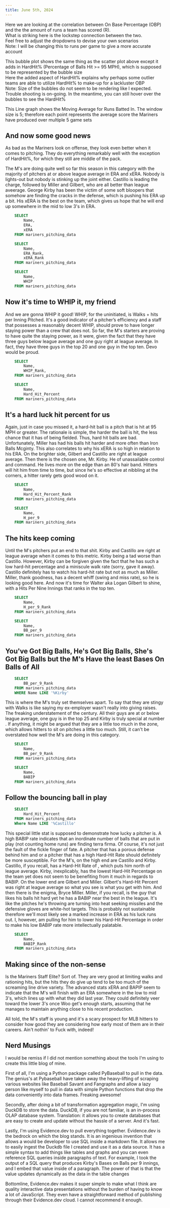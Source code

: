 ```yaml
---
title: June 5th, 2024
---
```




<Dropdown
    data={team_batting_columns} 
    name=team_batting_column_selector
    value=index
    defaultValue='AVG'
    title="Select Critera for Team Batting "
/>


<BarChart 
    data={team_batting_data}
    swapXY=true 
    x=Team
    y={inputs.team_batting_column_selector.value}
    title="Team Batting Stats"
/>

<Dropdown
    data={team_batting_columns} 
    name=team_batting_column_scatter_selector_x
    value=index
    defaultValue='OBP'
    title="X Axis Dropdown for Scatter/Bubble Chart" 
/>

<Dropdown
    data={team_batting_columns} 
    name=team_batting_column_scatter_selector_y
    value=index
    defaultValue='R'
    title="Y Axis Dropdown for Scatter/Bubble Chart" 
/>

<Dropdown
    data={team_batting_columns} 
    name=team_batting_column_scatter_selector_size
    value=index
    defaultValue='HardHit%'
    title="Size Dropdown for Scatter/Bubble Chart" 
/>


Here we are looking at the correlation between On Base Percentage (OBP) and the the amount of runs a team has scored (R).<br>
What is striking here is the lockstep connection between the two.<br>
Feel free to adjust the dropdowns to devise your own scenarios<br>
Note: I will be changing this to runs per game to give a more accurate account


<ScatterPlot 
    data={team_batting_data} 
    x={inputs.team_batting_column_scatter_selector_x.value}
    y={inputs.team_batting_column_scatter_selector_y.value}
    series=Team
    xAxisTitle=true 
    yAxisTitle=true
    title="Team Batting Scatter Chart"
/>

This bubble plot shows the same thing as the scatter plot above except it adds in HardHit% (Percentage of Balls Hit >= 95 MPH), which is supposed to be represented by the bubble size<br>
Here the added aspect of HardHit% explains why perhaps some outlier teams are able to utilize HardHit% to make-up for a lackluster OBP<br>
Note: Size of the bubbles do not seem to be rendering like I expected. Trouble shooting is on-going. In the meantime, you can still hover over the bubbles to see the HardHit%

<BubbleChart 
    data={team_batting_data} 
    x={inputs.team_batting_column_scatter_selector_x.value}
    y={inputs.team_batting_column_scatter_selector_y.value}
    size={inputs.team_batting_column_scatter_selector_size.value}
    series=Team
/>  

This Line graph shows the Moving Average for Runs Batted In. The window size is 5; therefore each point represents the average score the Mariners have produced over multiple 5 game sets  

<LineChart 
    data={rbi_rolling_avg}  
    x=Date
    y=rbi_rolling_avg
    title="RBI Rolling Average"
/>


## And now some good news<br>

As bad as the Mariners look on offense, they look even better when it comes to pitching.  They do everything remarkably well with the exception of HardHit%, for which they still are middle of the pack.  


<Dropdown
    data={team_pitching_columns} 
    name=team_pitching_column_selector
    value=index
    defaultValue='ERA'
    title="Select Critera for Team Pitching"
/>

<BarChart 
    data={team_pitching_data}
    swapXY=true 
    x=Team
    y={inputs.team_pitching_column_selector.value}
    title="Team Pitching Stats"
/>


The M's are doing quite well so far this season in this category with the majority of pitchers at or above league average in ERA and xERA. Nobody is lights-out but nobody is stinking up the joint either. Castillo is leading the charge, followed by Miller and Gilbert, who are all better than league aveerage.  George Kirby has been the victim of some soft bloopers that somehow are finding the cracks in the defense, which is pushing his ERA up a bit. His xERA is the best on the team, which gives us hope that he will end up somewhere in the mid to low 3's in ERA.  


 
```sql mariners_era_xera_data
    SELECT
        Name,
        ERA,
        xERA
    FROM mariners_pitching_data
``` 

<BarChart 
    data={mariners_era_xera_data}
    swapXY=true 
    x=Name
    y1=ERA
    type=grouped
    title="ERA vs xERA"
/>

```sql mariners_era_xera_rank
    SELECT
        Name, 
        ERA_Rank,
        xERA_Rank
    FROM mariners_pitching_data
```

<BarChart 
    data={mariners_era_xera_rank}
    swapXY=true 
    x=Name
    y=ERA_Rank
    title="ERA Rank"
/>

<BarChart 
    data={mariners_era_xera_rank}
    swapXY=true 
    x=Name
    y=xERA_Rank
    title="xERA Rank"
/>

```sql mariners_whip_data
    SELECT
        Name, 
        WHIP
    FROM mariners_pitching_data
```

## Now it's time to WHIP it, my friend
And we are gonna WHIP it good! WHIP, for the uninitiated, is Walks + hits per Inning Pitched. It's a good indicator of a pitcher’s efficiency and a staff that possesses a reasonably decent WHIP, should prove to have longer staying power than a crew that does not. So far, the M's starters are proving to have quite the staying power, as it were, given the fact that they have three guys below league average and one guy right at league average. In fact, they have three guys in the top 20 and one guy in the top ten.  Devo would be proud. 

<BarChart 
    data={mariners_whip_data}
    swapXY=true
    x=Name
    y=WHIP
    title="WHIP"
/>

```sql mariners_whip_rank
    SELECT
        Name, 
        WHIP_Rank,
    FROM mariners_pitching_data
```


<BarChart 
    data={mariners_whip_rank}
    swapXY=true 
    x=Name
    y=WHIP_Rank
    title="WHIP Rank"
/>

```sql mariners_hard_hit_percent_data
    SELECT
        Name, 
        Hard_Hit_Percent
    FROM mariners_pitching_data
```
## It's a hard luck hit percent for us<br>
Again, just in case you missed it, a hard-hit ball is a pitch that is hit at 95 MPH or greater. The rationale is simple, the harder the ball is hit, the less chance that it has of being fielded. Thus, hard hit balls are bad.<br>
Unfortunately, Miller has had his balls hit harder and more often than Iron Balls Mcginty. This also correlates to why his xERA is so high in relation to his ERA. On the brighter side, Gilbert and Castillo are right at league average.
Then there is the chosen one, Mr. Kirby.  He of unassailable control and command. He lives more on the edge than an 80's hair band. Hitters will hit him from time to time, but since he's so effective at nibbling at the corners, a hitter rarely gets good wood on it.  

  <BarChart 
    data={mariners_hard_hit_percent_data}
    swapXY=true 
    x=Name
    y=Hard_Hit_Percent
    title="Hard Hit Percent"
/>

```sql hard_hit_percentage_rank
    SELECT
        Name, 
        Hard_Hit_Percent_Rank
    FROM mariners_pitching_data
```

<BarChart 
    data={hard_hit_percentage_rank}
    swapXY=true 
    x=Name
    y=Hard_Hit_Percent_Rank
    title="Hard Hit Percent Rank"
/>

```sql mariners_hits_per_9_data
    SELECT
        Name, 
        H_per_9
    FROM mariners_pitching_data
```
## The hits keep coming
Until the M's pitchers put an end to that shit. Kirby and Castillo are right at league average when it comes to this metric. Kirby being a tad worse than Castillo. However, Kirby can be forgiven given the fact that he has such a low hard-hit percentage and a miniscule walk rate (sorry, gave it away). Castillo definitely has to watch his hard-hit rate but not as much as Miller. Miller, thank goodness, has a decent whiff (swing and miss rate), so he is looking good here. And now it's time for Walter aka Logan Gilbert to shine, with a Hits Per Nine Innings that ranks in the top ten.    

<BarChart 
    data={mariners_hits_per_9_data}
    swapXY=true
    x=Name
    y=H_per_9
    title="Hits Per 9 Innings"
/>

```sql mariners_hits_per_9_rank
    SELECT
        Name, 
        H_per_9_Rank
    FROM mariners_pitching_data
```

<BarChart 
    data={mariners_hits_per_9_rank}
    swapXY=true
    x=Name
    y=H_per_9_Rank
    title="Hits Per 9 Innings Rank"
/>


```sql mariners_BB_per_9_data
    SELECT
        Name, 
        BB_per_9
    FROM mariners_pitching_data
```

## You've Got Big Balls, He's Got Big Balls, She's Got Big Balls but the M's Have the least Bases On Balls of All<br>
```sql kirbys_rank
    SELECT 
        BB_per_9_Rank
    FROM mariners_pitching_data
    WHERE Name LIKE '%Kirby'
```

This is where the M's truly set themselves apart. To say that they are stingy with Walks is like saying my ex-employer wasn't really into giving raises. The freaking understatement of the century. All their guys are at or below league average, one guy is in the top 25 and Kirby is truly special at number <Value data={kirbys_rank}/>. If anything, it might be argued that they are a little too much in the zone, which allows hitters to sit on pitches a little too much.  Still, it can't be overstated how well the M's are doing in this category.    


<BarChart 
    data={mariners_BB_per_9_data}
    swapXY=true
    x=Name
    y=BB_per_9
    title="Bases on Balls Per 9 Innings"
/>

```sql mariners_BB_per_9_rank
    SELECT
        Name, 
        BB_per_9_Rank
    FROM mariners_pitching_data
```

<BarChart 
    data={mariners_BB_per_9_rank}
    swapXY=true 
    x=Name
    y=BB_per_9_Rank
    title="Bases on Balls Per 9 Innings Rank"
/>

```sql mariners_babip
    SELECT
        Name, 
        BABIP
    FROM mariners_pitching_data
```

## Follow the bouncing ball in play<br>

```sql castillo_hard_hit_rate
    SELECT
        Hard_Hit_Percent
    FROM mariners_pitching_data
    Where Name LIKE '%Castillo'
```
This special little stat is supposed to demonstrate how lucky a pitcher is. A high BABIP rate indicates that an inordinate number of balls that are put in play (not counting home runs) are finding terra firma. Of course, it's not just the fault of the fickle finger of fate. A pitcher that has a porous defense behind him and or a pitcher that has a high Hard-Hit Rate should definitely be more susceptible. For the M's, on the high end are Castillo and Kirby. Castillo, if you recall, has a Hard-Hit Rate of <Value data={castillo_hard_hit_rate}/>, which puts him north of league average. Kirby, inexplicably, has the lowest Hard-Hit Percentage on the team yet does not seem to be benefiting from it much in regards to BABIP. On the lower end are Gilbert and Miller. Gilbert's Hard-Hit Percent was right at league average so what you see is what you get with him. And then there is the enigma, Bryce Miller. Miller, if you recall, is the guy that likes his balls hit hard yet he has a BABIP near the best in the league. It's like the pitches he's throwing are turning into heat seeking missiles and the defensive gloves are white-hot targets. This is probably not sustainable therefore we'll most likely see a marked increase in ERA as his luck runs out. I, however, am pulling for him to lower his Hard-Hit Percentage in order to make his low BABIP rate more intellectually palatable.  

<BarChart 
    data={mariners_babip} 
    swapXY=true
    x=Name
    y=BABIP
    title="Batting Average On Balls in Play"
/>

```sql mariners_babip_rank
    SELECT
        Name, 
        BABIP_Rank
    FROM mariners_pitching_data
```

<BarChart 
    data={mariners_babip_rank} 
    swapXY=true
    x=Name
    y=BABIP_Rank
    title="BABIP Rank"
/>


## Making since of the non-sense

Is the Mariners Staff Elite? Sort of. They are very good at limiting walks and rationing hits, but the hits they do give up tend to be too much of the screaming line drive variety. The advanced stats xERA and BAPIP seem to indicate that the M's will finish with an ERA somewhere in the low to mid 3's, which lines up with what they did last year. They could definitely veer toward the lower 3's once Woo get's enough starts, assuming that he manages to maintain anything close to his recent production.<br>

All told, the M's staff is young and it's a scary prospect for MLB hitters to consider how good they are considering how early most of them are in their careers. Ain't nothin' to Fuck with, indeed!

## Nerd Musings

I would be remiss if I did not mention something about the tools I'm using to create this little blog of mine.<br> 

First of all, I'm using a Python package called PyBaseball to pull in the data. The genius's at Pybaseball have taken away the heavy-lifting of scraping various websites like Baseball Savant and Fangraphs and allow a lazy person like myself to pull in data with simple Python functions that drop the data conveniently into data frames.  Freaking awesome!<br>

Secondly, after doing a bit of transformation aggregation magic, I'm using DuckDB to store the data. DuckDB, if you are not familiar, is an in-process OLAP database system.  Translation: it allows you to create databases that are easy to create and update without the hassle of a server.  And it's fast.

Lastly, I'm using Evidence.dev to pull everything together. Evidence.dev is the bedrock on which the blog stands. It is an ingenious invention that allows a would be developer to use SQL inside a markdown file. It allows me to easily ingest the Duckdb file I created and use it as a data source. It has a simple syntax to add things like tables and graphs and you can even reference SQL queries inside paragraphs of text. For example, I took the output of a SQL query that produces Kirby's Bases on Balls per 9 innings, and I embed that value inside of a paragraph. The power of that is that the value updates dynamically as the data in the table changes<br>

Bottomline, Evidence.dev makes it super simple to make what I think are quality interactive data presentations without the burden of having to know a lot of JavaScript. They even have a straightforward method of publishing through their Evidence.dev cloud.  I cannot recommend it enough.
 

